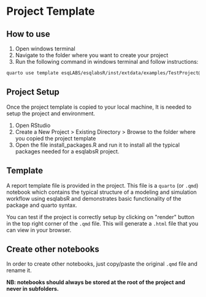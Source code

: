 # Project Template


## How to use


1. Open windows terminal
2. Navigate to the folder where you want to create your project
3. Run the following command in windows terminal and follow instructions:

```bash
quarto use template esqLABS/esqlabsR/inst/extdata/examples/TestProject@add-project-template
```

## Project Setup

Once the project template is copied to your local machine, It is needed to setup the project and environment.

1. Open RStudio
2. Create a New Project > Existing Directory > Browse to the folder where you copied the project template
3. Open the file install_packages.R and run it to install all the typical packages needed for a esqlabsR project.

## Template

A report template file is provided in the project. This file is a `quarto` (or `.qmd`) notebook which contains the typical structure of a modeling and simulation workflow using esqlabsR and demonstrates basic functionality of the package and quarto syntax.

You can test if the project is correctly setup by clicking on "render" button in the top right corner of the `.qmd` file. This will generate a `.html` file that you can view in your browser.

## Create other notebooks

In order to create other notebooks, just copy/paste the original `.qmd` file and rename it.

**NB: notebooks should always be stored at the root of the project and never in subfolders.**
